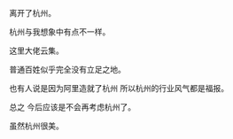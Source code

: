 离开了杭州。

杭州与我想象中有点不一样。

这里大佬云集。

普通百姓似乎完全没有立足之地。

也有人说是因为阿里造就了杭州 所以杭州的行业风气都是福报。

总之 今后应该是不会再考虑杭州了。

虽然杭州很美。
